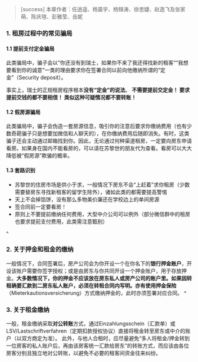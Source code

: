 > [success] 本章作者：任逍遥、杨晨宇、杨锦涛、徐思婕、赵逸飞及张家萌、陈庆瑄、彭雅莹、岳妮

### **1. 租房过程中的常见骗局**
#### **1.1 提前支付定金骗局**
此类骗局中，骗子会以”你还没有到瑞士，如果你不来了我还得找新的租客““我想要看到你的诚意”一类的理由要求你在签署合同以前向他缴纳所谓的“定金”（Security deposit）。

事实上，瑞士的正规租房程序根本**没有“定金”的说法**。
**不需要提前交定金！
要求提前交钱的都不要相信！
类似这种可疑情况都不要转账！**

#### **1.2 假房源骗局**
此类骗局中，骗子会伪造一套房源信息，吸引你的注意后要求你缴纳费用（也有少数奇葩骗子只是想要加微信和人聊天的），在你缴纳费用后随即消失。有时，这类骗子还会主动通过邮箱找到你。因此，无论通过何种渠道租房，一定要向房东申请看房。如果身在国内不能看房的，可以请在苏黎世的朋友代为查看。看房可以大大降低被“假房源”欺骗的概率。

#### **1.3 套路识别**
- 苏黎世的住房市场是供小于求，一般情况下房东不会“上赶着”求你租房（少数需要替房东寻找新租客的留学生除外），诸如此类的都需要提高警惕
- 天上不会掉馅饼，没有那么多物美价廉还在学校边上的单间房源
- 签合同前一定要看房！
- 原则上不要提前缴纳任何费用，大型中介公司可以例外（部分微信群中的租房也要求提前支付费用，此类需注意甄别）

^
### **2. 关于押金和租金的缴纳**


一般情况下，合同签署后，房产公司会为你开设一个在你名下的**银行押金账户**，开设该账户需要你签字授权；或是由房东与你共同开设一个押金账户，用于存放押金。**大多数情况下，你的押金不应该放在房东私人或房产公司的账户里。**如果因转租确要汇款到二房东私人账户，必须在转租合同内写明。亦有使用**押金保险**（Mieterkautionsversicherung）方式缴纳押金的，此时亦须签署对应合同。
^
### **3. 关于租金缴纳**

一般，租金缴纳采取**对公转账**方式，通过Einzahlungsschein（汇款单）或LSV/Lastschriftverfahren（定期扣款授权协议）直接将租金转至房东或中介的账户（以双方商定为准）。
此外，与他人合租时，应尽量避免“多人将租金/押金转到一位房客的私人账户后，再由该房客统一汇款给房东”的转账方式，而应该由各位房客分别且独立地对公转账，以避免不必要的租客间资金往来纠纷。